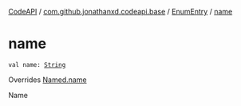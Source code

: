 [CodeAPI](../../index.md) / [com.github.jonathanxd.codeapi.base](../index.md) / [EnumEntry](index.md) / [name](.)

# name

`val name: `[`String`](https://kotlinlang.org/api/latest/jvm/stdlib/kotlin/-string/index.html)

Overrides [Named.name](../-named/name.md)

Name

